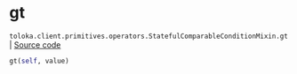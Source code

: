 # gt
`toloka.client.primitives.operators.StatefulComparableConditionMixin.gt` | [Source code](https://github.com/Toloka/toloka-kit/blob/v1.2.0/src/client/primitives/operators.py#L191)

```python
gt(self, value)
```

